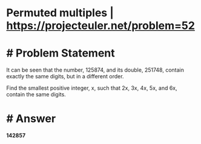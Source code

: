 # Permuted multiples | https://projecteuler.net/problem=52

# # Problem Statement

It can be seen that the number, 125874, and its double, 251748, contain exactly the same digits, but in a different order.

Find the smallest positive integer, x, such that 2x, 3x, 4x, 5x, and 6x, contain the same digits.

# # Answer
**142857**

